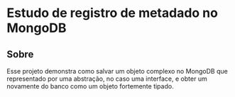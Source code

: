 # Estudo de registro de metadado no MongoDB

## Sobre

Esse projeto demonstra como salvar um objeto complexo no MongoDB que representado por uma abstração, no caso uma interface, e obter um novamente do banco como um objeto fortemente tipado.
